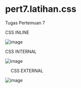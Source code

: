 # pert7.latihan.css

Tugas Pertemuan 7

CSS INLINE
 
![image](https://github.com/AwaludinIbnu/pert7.latihan.css/assets/91833823/90213798-bae8-4453-afd7-3fcd38747f05)


CSS INTERNAL
 
![image](https://github.com/AwaludinIbnu/pert7.latihan.css/assets/91833823/9d4876b2-90e7-4005-88cc-9b0b8bc5a639)

 
CSS EXTERNAL
 
![image](https://github.com/AwaludinIbnu/pert7.latihan.css/assets/91833823/361b29fd-8006-4859-bfba-216997448cca)
